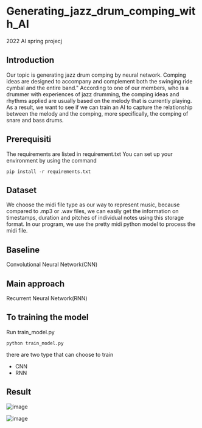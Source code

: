 # Generating_jazz_drum_comping_with_AI
2022 AI spring projecj
## Introduction
Our topic is generating jazz drum comping by neural network. Comping ideas are designed to accompany and complement both the swinging ride cymbal and the entire band." According to one of our members, who is a drummer with experiences of jazz drumming, the comping ideas and rhythms applied are usually based on the melody that is currently playing. As a result, we want to see if we can train an AI to capture the relationship between the melody and the comping, more specifically, the comping of snare and bass drums.
## Prerequisiti
The requirements are listed in requirement.txt
You can set up your environment by using the command
```
pip install -r requirements.txt
```
## Dataset
We choose the midi file type as our way to represent music, because compared
to .mp3 or .wav files, we can easily get the information on
timestamps, duration and pitches of individual notes using
this storage format. In our program, we use the pretty midi
python model to process the midi file.
## Baseline
Convolutional Neural Network(CNN)
## Main approach
Recurrent Neural Network(RNN)
## To training the model
Run train_model.py 
```
python train_model.py
```
there are two type that can choose to train
* CNN
* RNN
## Result
![image](https://user-images.githubusercontent.com/79638758/174083949-9e00a4c9-78ba-44e0-a39b-060d322866e3.png)

![image](https://user-images.githubusercontent.com/79638758/174084054-76e990ff-b9a9-4dee-8d0e-27cb6fbdf96f.png)
